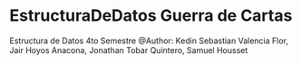 # EstructuraDeDatos Guerra de Cartas
Estructura de Datos 4to Semestre
@Author: Kedin Sebastian Valencia Flor,
Jair Hoyos Anacona,
Jonathan Tobar Quintero,
Samuel Housset
